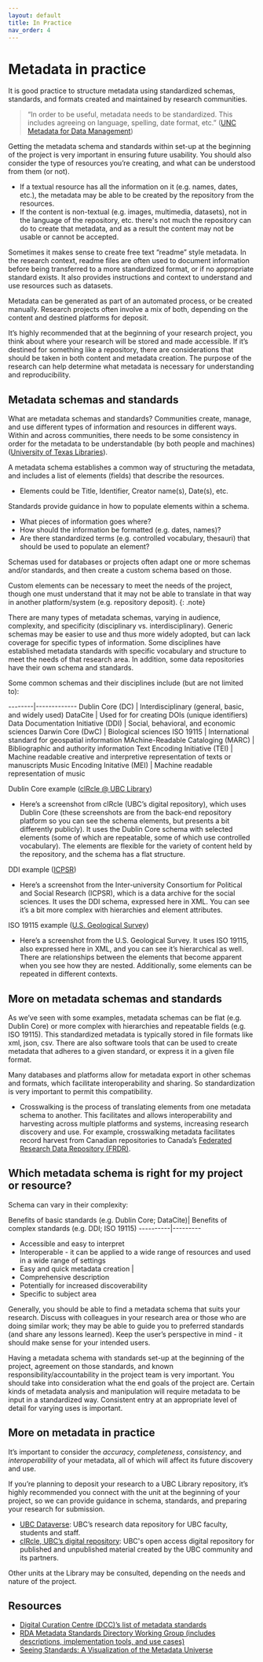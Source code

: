 ```yaml
---
layout: default
title: In Practice
nav_order: 4
---
```

# Metadata in practice

It is good practice to structure metadata using standardized schemas, standards, and formats created and maintained by research communities.

>“In order to be useful, metadata needs to be standardized. This includes agreeing on language, spelling, date format, etc.” ([UNC Metadata for Data Management](https://guides.lib.unc.edu/metadata/standards))

Getting the metadata schema and standards within set-up at the beginning of the project is very important in ensuring future usability. You should also consider the type of resources you’re creating, and what can be understood from them (or not).
* If a textual resource has all the information on it (e.g. names, dates, etc.), the metadata may be able to be created by the repository from the resources.
* If the content is non-textual (e.g. images, multimedia, datasets), not in the language of the repository, etc. there's not much the repository can do to create that metadata, and as a result the content may not be usable or cannot be accepted.

Sometimes it makes sense to create free text “readme” style metadata. In the research context, readme files are often used to document information before being transferred to a more standardized format, or if no appropriate standard exists. It also provides instructions and context to understand and use resources such as datasets.

Metadata can be generated as part of an automated process, or be created manually. Research projects often involve a mix of both, depending on the content and destined platforms for deposit.

It’s highly recommended that at the beginning of your research project, you think about where your research will be stored and made accessible. If it’s destined for something like a repository, there are considerations that should be taken in both content and metadata creation. The purpose of the research can help determine what metadata is necessary for understanding and reproducibility.

## Metadata schemas and standards
What are metadata schemas and standards? Communities create, manage, and use different types of information and resources in different ways. Within and across communities, there needs to be some consistency in order for the metadata to be understandable (by both people and machines) ([University of Texas Libraries](https://guides.lib.utexas.edu/metadata-basics/standards)).

A metadata schema establishes a common way of structuring the metadata, and includes a list of elements (fields) that describe the resources.
* Elements could be Title, Identifier, Creator name(s), Date(s), etc.

Standards provide guidance in how to populate elements within a schema.
* What pieces of information goes where?  
* How should the information be formatted (e.g. dates, names)?
* Are there standardized terms (e.g. controlled vocabulary, thesauri) that should be used to populate an element?

Schemas used for databases or projects often adapt one or more schemas and/or standards, and then create a custom schema based on those.

Custom elements can be necessary to meet the needs of the project, though one must understand that it may not be able to translate in that way in another platform/system (e.g. repository deposit).
{: .note}

There are many types of metadata schemas, varying in audience, complexity, and specificity (disciplinary vs. interdisciplinary). Generic schemas may be easier to use and thus more widely adopted, but can lack coverage for specific types of information. Some disciplines have established metadata standards with specific vocabulary and structure to meet the needs of that research area. In addition, some data repositories have their own schema and standards.

Some common schemas and their disciplines include (but are not limited to):

--------|-------------
Dublin Core (DC) | Interdisciplinary (general, basic, and widely used)
DataCite | Used for for creating DOIs (unique identifiers)
Data Documentation Initiative (DDI) | Social, behavioral, and economic sciences
Darwin Core (DwC) | Biological sciences
ISO 19115 | International standard for geospatial information
MAchine-Readable Cataloging (MARC) | Bibliographic and authority information
Text Encoding Initiative (TEI) | Machine readable creative and interpretive representation of texts or manuscripts
Music Encoding Initative (MEI) | Machine readable representation of music

Dublin Core example ([cIRcle @ UBC Library](http://hdl.handle.net/2429/76411))
* Here’s a screenshot from cIRcle (UBC’s digital repository), which uses Dublin Core (these screenshots are from the back-end repository platform so you can see the schema elements, but presents a bit differently publicly). It uses the Dublin Core schema with selected elements (some of which are repeatable, some of which use controlled vocabulary). The elements are flexible for the variety of content held by the repository, and the schema has a flat structure.


DDI example ([ICPSR](https://www.openicpsr.org/openicpsr/project/116562/version/V1/view;jsessionid=507E1914F18B7353C7EE776D4B248030))
* Here’s a screenshot from the Inter-university Consortium for Political and Social Research (ICPSR), which is a data archive for the social sciences. It uses the DDI schema, expressed here in XML. You can see it’s a bit more complex with hierarchies and element attributes.

ISO 19115 example ([U.S. Geological Survey](https://www.sciencebase.gov/catalog/file/get/59f8af92e4b063d5d309f043?name=USGS_BBLEH_2012.xml&allowOpen=true))
* Here’s a screenshot from the U.S. Geological Survey. It uses ISO 19115, also expressed here in XML, and you can see it’s hierarchical as well. There are relationships between the elements that become apparent when you see how they are nested. Additionally, some elements can be repeated in different contexts.

## More on metadata schemas and standards

As we’ve seen with some examples, metadata schemas can be flat (e.g. Dublin Core) or more complex with hierarchies and repeatable fields (e.g. ISO 19115). This standardized metadata is typically stored in file formats like xml, json, csv. There are also software tools that can be used to create metadata that adheres to a given standard, or express it in a given file format.

Many databases and platforms allow for metadata export in other schemas and formats, which facilitate interoperability and sharing. So standardization is very important to permit this compatibility.
* Crosswalking is the process of translating elements from one metadata schema to another. This facilitates and allows interoperability and harvesting across multiple platforms and systems, increasing research discovery and use. For example, crosswalking metadata facilitates record harvest from Canadian repositories to Canada’s [Federated Research Data Repository (FRDR)](https://www.frdr-dfdr.ca).

## Which metadata schema is right for my project or resource?

Schema can vary in their complexity:

Benefits of basic standards (e.g. Dublin Core; DataCite)|
Benefits of complex standards (e.g. DDI; ISO 19115)
----------|---------
* Accessible and easy to interpret
* Interoperable - it can be applied to a wide range of resources and used in a wide range of settings
* Easy and quick metadata creation
|
* Comprehensive description
* Potentially for increased discoverability
* Specific to subject area

Generally, you should be able to find a metadata schema that suits your research. Discuss with colleagues in your research area or those who are doing similar work; they may be able to guide you to preferred standards (and share any lessons learned). Keep the user’s perspective in mind - it should make sense for your intended users.

Having a metadata schema with standards set-up at the beginning of the project, agreement on those standards, and known responsibility/accountability in the project team is very important. You should take into consideration what the end goals of the project are. Certain kinds of metadata analysis and manipulation will require metadata to be input in a standardized way. Consistent entry at an appropriate level of detail for varying uses is important.

## More on metadata in practice
It’s important to consider the *accuracy*, *completeness*, *consistency*, and *interoperability* of your metadata, all of which will affect its future discovery and use.

If you’re planning to deposit your research to a UBC Library repository, it’s highly recommended you connect with the unit at the beginning of your project, so we can provide guidance in schema, standards, and preparing your research for submission.

* [UBC Dataverse](https://dataverse.scholarsportal.info/dataverse/ubc): UBC’s research data repository for UBC faculty, students and staff.
* [cIRcle, UBC’s digital repository](http://circle.ubc.ca/): UBC's open access digital repository for published and unpublished material created by the UBC community and its partners.

Other units at the Library may be consulted, depending on the needs and nature of the project.

## Resources
* [Digital Curation Centre (DCC)’s list of metadata standards](https://www.dcc.ac.uk/guidance/standards/metadata)
* [RDA Metadata Standards Directory Working Group (includes descriptions, implementation tools, and use cases)](http://rd-alliance.github.io/metadata-directory/)
* [Seeing Standards: A Visualization of the Metadata Universe](http://jennriley.com/metadatamap/seeingstandards.pdf)
